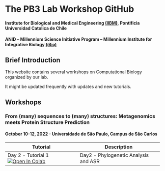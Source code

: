 # The PB3 Lab Workshop GitHub
#### Institute for Biological and Medical Engineering [(IIBM)](http://iibm.uc.cl), Pontificia Universidad Catolica de Chile
#### ANID – Millennium Science Initiative Program – Millennium Institute for Integrative Biology [(iBio)](http://ibio.cl)

## Brief Introduction

This website contains several workshops on Computational Biology organized by our lab.

It might be updated frequently with updates and new  tutorials.

## Workshops

### From (many) sequences to (many) structures: Metagenomics meets Protein Structure Prediction
#### October 10-12, 2022 - Universidade de São Paulo, Campus de São Carlos

| Tutorial | Description                           |
|--------|-------------------------------------------------------------------------------------|
| Day 2 - Tutorial 1   [![Open In Colab](https://colab.research.google.com/assets/colab-badge.svg)](https://colab.research.google.com/github/pb3lab/workshops/blob/main/tutorials/D2-tutorial01.ipynb) | Day2 - Phylogenetic Analysis and ASR                           |
